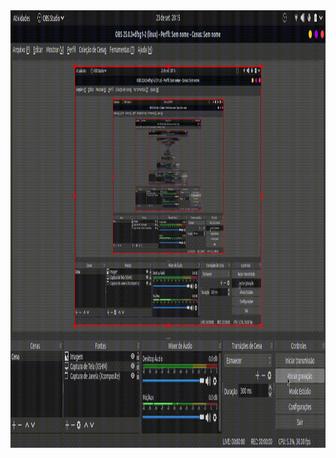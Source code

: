 <img src="https://github.com/IgorCruzz/desafio-fullstack/blob/igorcruz/chall.gif" width="1100" height="700" />
